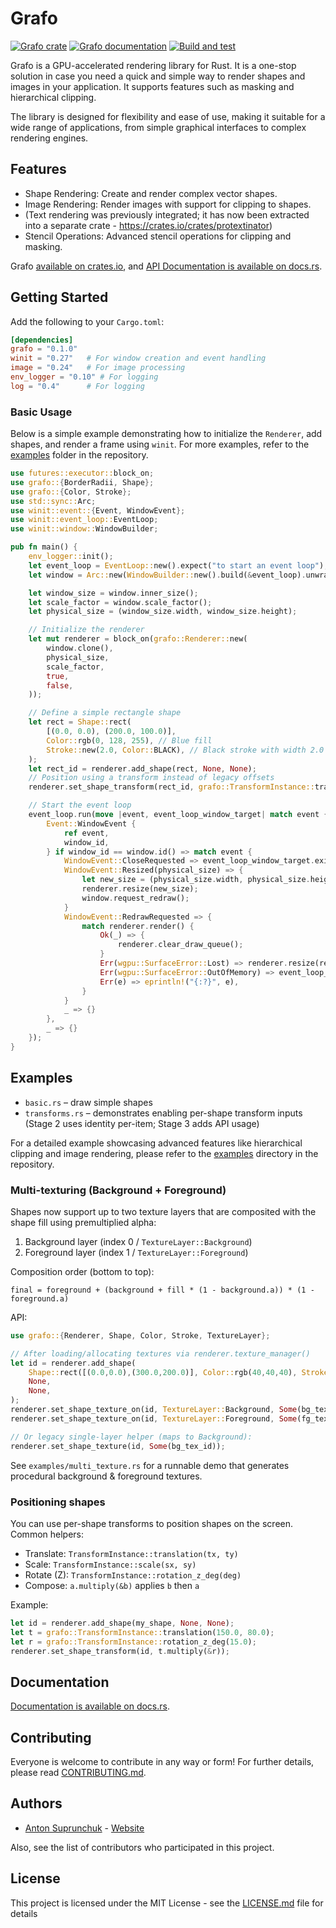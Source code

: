 # Grafo

[![Grafo crate](https://img.shields.io/crates/v/grafo.svg)](https://crates.io/crates/grafo)
[![Grafo documentation](https://docs.rs/grafo/badge.svg)](https://docs.rs/grafo)
[![Build and test](https://github.com/antouhou/grafo/actions/workflows/rust.yml/badge.svg?branch=main)](https://github.com/antouhou/grafo/actions)

Grafo is a GPU-accelerated rendering library for Rust. It is a one-stop solution in case 
you need a quick and simple way to render shapes and images in your application. It 
supports features such as masking and hierarchical clipping.

The library is designed for flexibility and ease of use, making it suitable for a wide 
range of applications, from simple graphical interfaces to complex rendering engines.

## Features

* Shape Rendering: Create and render complex vector shapes. 
* Image Rendering: Render images with support for clipping to shapes. 
* (Text rendering was previously integrated; it has now been extracted into a separate crate - https://crates.io/crates/protextinator)
* Stencil Operations: Advanced stencil operations for clipping and masking.

Grafo [available on crates.io](https://crates.io/crates/grafo), and
[API Documentation is available on docs.rs](https://docs.rs/grafo/).

## Getting Started

Add the following to your `Cargo.toml`:

```toml
[dependencies]
grafo = "0.1.0" 
winit = "0.27"   # For window creation and event handling
image = "0.24"   # For image processing
env_logger = "0.10" # For logging
log = "0.4"      # For logging
```

### Basic Usage

Below is a simple example demonstrating how to initialize the `Renderer`, add shapes, 
and render a frame using `winit`. For more examples, refer to the 
[examples](https://github.com/antouhou/grafo/tree/main/examples) folder in the repository.

```rust
use futures::executor::block_on;
use grafo::{BorderRadii, Shape};
use grafo::{Color, Stroke};
use std::sync::Arc;
use winit::event::{Event, WindowEvent};
use winit::event_loop::EventLoop;
use winit::window::WindowBuilder;

pub fn main() {
    env_logger::init();
    let event_loop = EventLoop::new().expect("to start an event loop");
    let window = Arc::new(WindowBuilder::new().build(&event_loop).unwrap());

    let window_size = window.inner_size();
    let scale_factor = window.scale_factor();
    let physical_size = (window_size.width, window_size.height);

    // Initialize the renderer
    let mut renderer = block_on(grafo::Renderer::new(
        window.clone(),
        physical_size,
        scale_factor,
        true,
        false,
    ));

    // Define a simple rectangle shape
    let rect = Shape::rect(
        [(0.0, 0.0), (200.0, 100.0)],
        Color::rgb(0, 128, 255), // Blue fill
        Stroke::new(2.0, Color::BLACK), // Black stroke with width 2.0
    );
    let rect_id = renderer.add_shape(rect, None, None);
    // Position using a transform instead of legacy offsets
    renderer.set_shape_transform(rect_id, grafo::TransformInstance::translation(100.0, 100.0));

    // Start the event loop
    event_loop.run(move |event, event_loop_window_target| match event {
        Event::WindowEvent {
            ref event,
            window_id,
        } if window_id == window.id() => match event {
            WindowEvent::CloseRequested => event_loop_window_target.exit(),
            WindowEvent::Resized(physical_size) => {
                let new_size = (physical_size.width, physical_size.height);
                renderer.resize(new_size);
                window.request_redraw();
            }
            WindowEvent::RedrawRequested => {
                match renderer.render() {
                    Ok(_) => {
                        renderer.clear_draw_queue();
                    }
                    Err(wgpu::SurfaceError::Lost) => renderer.resize(renderer.size()),
                    Err(wgpu::SurfaceError::OutOfMemory) => event_loop_window_target.exit(),
                    Err(e) => eprintln!("{:?}", e),
                }
            }
            _ => {}
        },
        _ => {}
    });
}
```

## Examples

- `basic.rs` – draw simple shapes
- `transforms.rs` – demonstrates enabling per-shape transform inputs (Stage 2 uses identity per-item; Stage 3 adds API usage)

For a detailed example showcasing advanced features like hierarchical clipping and 
image rendering, please refer to the 
[examples](https://github.com/antouhou/grafo/tree/main/examples) directory in the repository.

### Multi-texturing (Background + Foreground)

Shapes now support up to two texture layers that are composited with the shape fill using premultiplied alpha:

1. Background layer (index 0 / `TextureLayer::Background`)
2. Foreground layer (index 1 / `TextureLayer::Foreground`)

Composition order (bottom to top):

`final = foreground + (background + fill * (1 - background.a)) * (1 - foreground.a)`

API:

```rust
use grafo::{Renderer, Shape, Color, Stroke, TextureLayer};

// After loading/allocating textures via renderer.texture_manager()
let id = renderer.add_shape(
    Shape::rect([(0.0,0.0),(300.0,200.0)], Color::rgb(40,40,40), Stroke::new(1.0, Color::BLACK)),
    None,
    None,
);
renderer.set_shape_texture_on(id, TextureLayer::Background, Some(bg_tex_id));
renderer.set_shape_texture_on(id, TextureLayer::Foreground, Some(fg_tex_id));

// Or legacy single-layer helper (maps to Background):
renderer.set_shape_texture(id, Some(bg_tex_id));
```

See `examples/multi_texture.rs` for a runnable demo that generates procedural background & foreground textures.

### Positioning shapes

You can use per-shape transforms to position shapes on the screen. Common helpers:

- Translate: `TransformInstance::translation(tx, ty)`
- Scale: `TransformInstance::scale(sx, sy)`
- Rotate (Z): `TransformInstance::rotation_z_deg(deg)`
- Compose: `a.multiply(&b)` applies `b` then `a`

Example:

```rust
let id = renderer.add_shape(my_shape, None, None);
let t = grafo::TransformInstance::translation(150.0, 80.0);
let r = grafo::TransformInstance::rotation_z_deg(15.0);
renderer.set_shape_transform(id, t.multiply(&r));
```

## Documentation

[Documentation is available on docs.rs](https://docs.rs/grafo/).

## Contributing

Everyone is welcome to contribute in any way or form! For further details, please read [CONTRIBUTING.md](./CONTRIBUTING.md).

## Authors
- [Anton Suprunchuk](https://github.com/antouhou) - [Website](https://antouhou.com)

Also, see the list of contributors who participated in this project.

## License

This project is licensed under the MIT License - see the
[LICENSE.md](./LICENSE.md) file for details